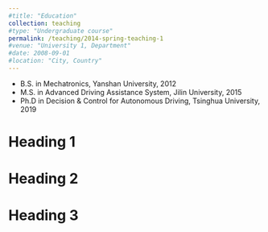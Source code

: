 ```yaml
---
#title: "Education"
collection: teaching
#type: "Undergraduate course"
permalink: /teaching/2014-spring-teaching-1
#venue: "University 1, Department"
#date: 2008-09-01
#location: "City, Country"
---
```

* B.S. in Mechatronics, Yanshan University, 2012
* M.S. in Advanced Driving Assistance System, Jilin University, 2015
* Ph.D in Decision & Control for Autonomous Driving, Tsinghua University, 2019

Heading 1
======

Heading 2
======

Heading 3
======
